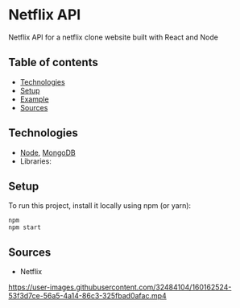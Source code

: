 # Netflix API

Netflix API for a netflix clone website built with React and Node

## Table of contents

- [Technologies](#technologies)
- [Setup](#setup)
- [Example](#example)
- [Sources](#sources)

## Technologies

- [Node](https://github.com/nodejs/node), [MongoDB](https://www.mongodb.com/)
- Libraries:

## Setup

To run this project, install it locally using npm (or yarn):

```
npm
npm start
```

## Sources

- Netflix

https://user-images.githubusercontent.com/32484104/160162524-53f3d7ce-56a5-4a14-86c3-325fbad0afac.mp4
